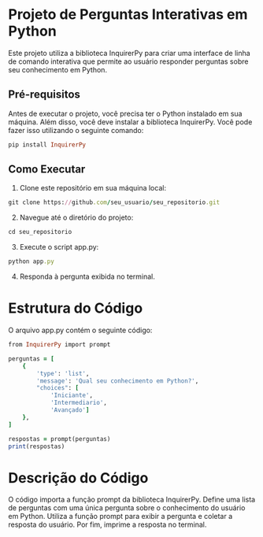 # Projeto de Perguntas Interativas em Python
Este projeto utiliza a biblioteca InquirerPy para criar uma interface de linha de comando interativa que permite ao usuário responder perguntas sobre seu conhecimento em Python.

## Pré-requisitos
Antes de executar o projeto, você precisa ter o Python instalado em sua máquina. Além disso, você deve instalar a biblioteca InquirerPy. Você pode fazer isso utilizando o seguinte comando:

```ruby
pip install InquirerPy
```

## Como Executar
1. Clone este repositório em sua máquina local:

```ruby
git clone https://github.com/seu_usuario/seu_repositorio.git
```

2. Navegue até o diretório do projeto:
```ruby
cd seu_repositorio
```

3. Execute o script app.py:
```ruby
python app.py
```

4. Responda à pergunta exibida no terminal.

# Estrutura do Código
O arquivo app.py contém o seguinte código:
```ruby
from InquirerPy import prompt

perguntas = [
    {
        'type': 'list',
        'message': 'Qual seu conhecimento em Python?',
        "choices": [
            'Iniciante',
            'Intermediario',
            'Avançado']
    },
]

respostas = prompt(perguntas)
print(respostas)
```



# Descrição do Código
O código importa a função prompt da biblioteca InquirerPy.
Define uma lista de perguntas com uma única pergunta sobre o conhecimento do usuário em Python.
Utiliza a função prompt para exibir a pergunta e coletar a resposta do usuário.
Por fim, imprime a resposta no terminal.
